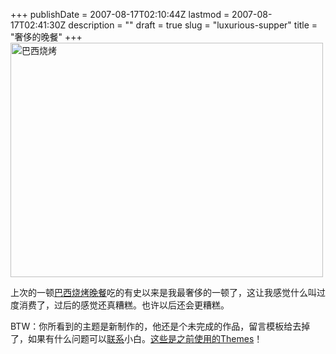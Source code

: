 +++
publishDate = 2007-08-17T02:10:44Z
lastmod = 2007-08-17T02:41:30Z
description = ""
draft = true
slug = "luxurious-supper"
title = "奢侈的晚餐"
+++
<a href="http://www.yupoo.com/photos/view?id=ff8080811463d66f01146d6972397cb1" title="来YUPOO看我的照片"><img src="http://photo6.yupoo.com/20070816/144320_340875772_faruxdwf.jpg" alt="巴西烧烤" width="500" height="375" border="0" /></a>

上次的一顿<a href="http://www.yupoo.com/albums/view?id=ff808081145dfa860114604ebb8f4d0c">巴西烧烤晚餐</a>吃的有史以来是我最奢侈的一顿了，这让我感觉什么叫过度消费了，过后的感觉还真糟糕。也许以后还会更糟糕。

BTW：你所看到的主题是新制作的，他还是个未完成的作品，留言模板给去掉了，如果有什么问题可以<a href="http://xxxholic.cc/contact/">联系</a>小白。<a href="http://www.yupoo.com/albums/view?id=ff8080811121eb7f01112440111817c6">这些是之前使用的Themes</a>！